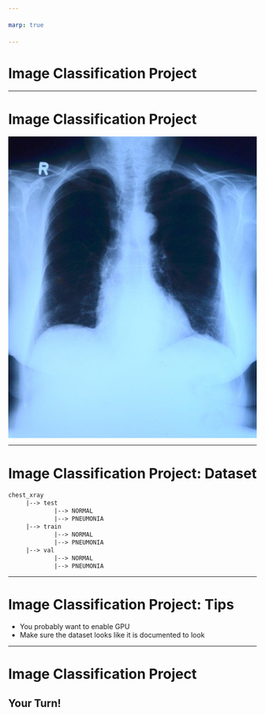 ```yaml
---

marp: true

---
```


<style>
img[alt~="center"] {
  display: block;
  margin: 0 auto;
}
</style>

# Image Classification Project

<!--
We are nearing the end of the classification track. We've learned quite a bit. Over the last few labs we've created binary and multiclass classifers. We've used scikit-learn and TensorFlow to create various models that we have evaluated and tuned.

In this final project you'll get to show off what you've learned in one large project.
-->

---

# Image Classification Project

![center](res/x-ray.jpg)

<!--
In the lab we'll download a dataset from Kaggle. The dataset contains images of x-rays of patient lungs. Some of the images are classified as having pneumonia while others are classified as normal.

Image Details:
* [x-ray.jpg](https://pixabay.com/photos/x-ray-image-x-ray-thorax-lung-x-ray-568241/): Pixabay License
-->

---

# Image Classification Project: Dataset

```text
chest_xray
     |--> test
             |--> NORMAL
             |--> PNEUMONIA
     |--> train
             |--> NORMAL
             |--> PNEUMONIA
     |--> val
             |--> NORMAL
             |--> PNEUMONIA

```

<!--
The images in the dataset are already divided into test, train, and validation sets. The training set is, of course, used for training your model. The testing dataset should be used to adjust model hyperparameters, shape, etc. Once you have found a model that tests well, check it against the validation dataset as one final test for the ability for your model to generalize.
-->

---

# Image Classification Project: Tips

* You probably want to enable GPU
* Make sure the dataset looks like it is documented to look

<!--
First tip: enable GPU. This dataset tends to train significantly faster if you enable GPU in runtime.

Also, perform EDA on your dataset. The data has some duplication and some undocumented folders at one time. They might still be around.
-->

---

# Image Classification Project

## Your Turn!

<!--
And with that, it is your turn to work on the lab.
-->